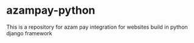 # azampay-python
This is a repository for azam pay integration for websites build in python django framework
